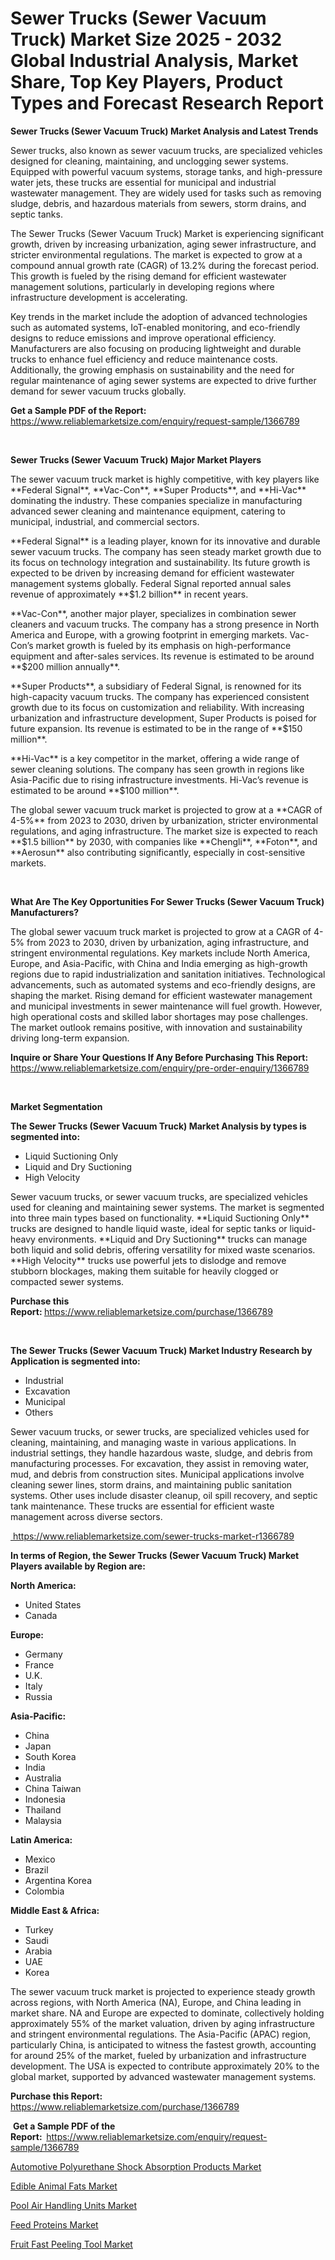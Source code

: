 <p><h1>Sewer Trucks (Sewer Vacuum Truck) Market Size 2025 - 2032 Global Industrial Analysis, Market Share, Top Key Players, Product Types and Forecast Research Report</h1></p><p><strong>Sewer Trucks (Sewer Vacuum Truck) Market Analysis and Latest Trends</strong></p>
<p><p>Sewer trucks, also known as sewer vacuum trucks, are specialized vehicles designed for cleaning, maintaining, and unclogging sewer systems. Equipped with powerful vacuum systems, storage tanks, and high-pressure water jets, these trucks are essential for municipal and industrial wastewater management. They are widely used for tasks such as removing sludge, debris, and hazardous materials from sewers, storm drains, and septic tanks.</p><p>The Sewer Trucks (Sewer Vacuum Truck) Market is experiencing significant growth, driven by increasing urbanization, aging sewer infrastructure, and stricter environmental regulations. The market is expected to grow at a compound annual growth rate (CAGR) of 13.2% during the forecast period. This growth is fueled by the rising demand for efficient wastewater management solutions, particularly in developing regions where infrastructure development is accelerating.</p><p>Key trends in the market include the adoption of advanced technologies such as automated systems, IoT-enabled monitoring, and eco-friendly designs to reduce emissions and improve operational efficiency. Manufacturers are also focusing on producing lightweight and durable trucks to enhance fuel efficiency and reduce maintenance costs. Additionally, the growing emphasis on sustainability and the need for regular maintenance of aging sewer systems are expected to drive further demand for sewer vacuum trucks globally.</p></p>
<p><strong>Get a Sample PDF of the Report:&nbsp;</strong> <a href="https://www.reliablemarketsize.com/enquiry/request-sample/1366789?utm_campaign=1898&utm_medium=2&utm_source=Github&utm_content=ia&utm_term=23012025&utm_id=sewer-trucks-sewer-vacuum-truck">https://www.reliablemarketsize.com/enquiry/request-sample/1366789</a></p>
<p>&nbsp;</p>
<p><strong>Sewer Trucks (Sewer Vacuum Truck) Major Market Players</strong></p>
<p><p>The sewer vacuum truck market is highly competitive, with key players like **Federal Signal**, **Vac-Con**, **Super Products**, and **Hi-Vac** dominating the industry. These companies specialize in manufacturing advanced sewer cleaning and maintenance equipment, catering to municipal, industrial, and commercial sectors.</p><p>**Federal Signal** is a leading player, known for its innovative and durable sewer vacuum trucks. The company has seen steady market growth due to its focus on technology integration and sustainability. Its future growth is expected to be driven by increasing demand for efficient wastewater management systems globally. Federal Signal reported annual sales revenue of approximately **$1.2 billion** in recent years.</p><p>**Vac-Con**, another major player, specializes in combination sewer cleaners and vacuum trucks. The company has a strong presence in North America and Europe, with a growing footprint in emerging markets. Vac-Con’s market growth is fueled by its emphasis on high-performance equipment and after-sales services. Its revenue is estimated to be around **$200 million annually**.</p><p>**Super Products**, a subsidiary of Federal Signal, is renowned for its high-capacity vacuum trucks. The company has experienced consistent growth due to its focus on customization and reliability. With increasing urbanization and infrastructure development, Super Products is poised for future expansion. Its revenue is estimated to be in the range of **$150 million**.</p><p>**Hi-Vac** is a key competitor in the market, offering a wide range of sewer cleaning solutions. The company has seen growth in regions like Asia-Pacific due to rising infrastructure investments. Hi-Vac’s revenue is estimated to be around **$100 million**.</p><p>The global sewer vacuum truck market is projected to grow at a **CAGR of 4-5%** from 2023 to 2030, driven by urbanization, stricter environmental regulations, and aging infrastructure. The market size is expected to reach **$1.5 billion** by 2030, with companies like **Chengli**, **Foton**, and **Aerosun** also contributing significantly, especially in cost-sensitive markets.</p></p>
<p>&nbsp;</p>
<p><strong>What Are The Key Opportunities For Sewer Trucks (Sewer Vacuum Truck) Manufacturers?</strong></p>
<p><p>The global sewer vacuum truck market is projected to grow at a CAGR of 4-5% from 2023 to 2030, driven by urbanization, aging infrastructure, and stringent environmental regulations. Key markets include North America, Europe, and Asia-Pacific, with China and India emerging as high-growth regions due to rapid industrialization and sanitation initiatives. Technological advancements, such as automated systems and eco-friendly designs, are shaping the market. Rising demand for efficient wastewater management and municipal investments in sewer maintenance will fuel growth. However, high operational costs and skilled labor shortages may pose challenges. The market outlook remains positive, with innovation and sustainability driving long-term expansion.</p></p>
<p><strong>Inquire or Share Your Questions If Any Before Purchasing This Report:</strong> <a href="https://www.reliablemarketsize.com/enquiry/pre-order-enquiry/1366789?utm_campaign=1898&utm_medium=2&utm_source=Github&utm_content=ia&utm_term=23012025&utm_id=sewer-trucks-sewer-vacuum-truck">https://www.reliablemarketsize.com/enquiry/pre-order-enquiry/1366789</a></p>
<p>&nbsp;</p>
<p><strong>Market Segmentation</strong></p>
<p><strong>The Sewer Trucks (Sewer Vacuum Truck) Market Analysis by types is segmented into:</strong></p>
<p><ul><li>Liquid Suctioning Only</li><li>Liquid and Dry Suctioning</li><li>High Velocity</li></ul></p>
<p><p>Sewer vacuum trucks, or sewer vacuum trucks, are specialized vehicles used for cleaning and maintaining sewer systems. The market is segmented into three main types based on functionality. **Liquid Suctioning Only** trucks are designed to handle liquid waste, ideal for septic tanks or liquid-heavy environments. **Liquid and Dry Suctioning** trucks can manage both liquid and solid debris, offering versatility for mixed waste scenarios. **High Velocity** trucks use powerful jets to dislodge and remove stubborn blockages, making them suitable for heavily clogged or compacted sewer systems.</p></p>
<p><strong>Purchase this Report:&nbsp;</strong><a href="https://www.reliablemarketsize.com/purchase/1366789?utm_campaign=1898&utm_medium=2&utm_source=Github&utm_content=ia&utm_term=23012025&utm_id=sewer-trucks-sewer-vacuum-truck">https://www.reliablemarketsize.com/purchase/1366789</a></p>
<p>&nbsp;</p>
<p><strong>The Sewer Trucks (Sewer Vacuum Truck) Market Industry Research by Application is segmented into:</strong></p>
<p><ul><li>Industrial</li><li>Excavation</li><li>Municipal</li><li>Others</li></ul></p>
<p><p>Sewer vacuum trucks, or sewer trucks, are specialized vehicles used for cleaning, maintaining, and managing waste in various applications. In industrial settings, they handle hazardous waste, sludge, and debris from manufacturing processes. For excavation, they assist in removing water, mud, and debris from construction sites. Municipal applications involve cleaning sewer lines, storm drains, and maintaining public sanitation systems. Other uses include disaster cleanup, oil spill recovery, and septic tank maintenance. These trucks are essential for efficient waste management across diverse sectors.</p></p>
<p><a href="https://www.reliablemarketsize.com/sewer-trucks-market-r1366789?utm_campaign=1898&utm_medium=2&utm_source=Github&utm_content=ia&utm_term=23012025&utm_id=sewer-trucks-sewer-vacuum-truck">&nbsp;https://www.reliablemarketsize.com/sewer-trucks-market-r1366789</a></p>
<p><strong>In terms of Region, the Sewer Trucks (Sewer Vacuum Truck) Market Players available by Region are:</strong></p>
<p>
    <p> <strong> North America: </strong>
        <ul>
            <li>United States</li>
            <li>Canada</li>
        </ul>
        </p> 
    <p> <strong> Europe: </strong>
        <ul>
            <li>Germany</li>
            <li>France</li>
            <li>U.K.</li>
            <li>Italy</li>
            <li>Russia</li>
        </ul>
        </p> 
    <p> <strong> Asia-Pacific: </strong>
        <ul>
            <li>China</li>
            <li>Japan</li>
            <li>South Korea</li>
            <li>India</li>
            <li>Australia</li>
            <li>China Taiwan</li>
            <li>Indonesia</li>
            <li>Thailand</li>
            <li>Malaysia</li>
        </ul>
        </p> 
    <p> <strong> Latin America: </strong>
        <ul>
            <li>Mexico</li>
            <li>Brazil</li>
            <li>Argentina Korea</li>
            <li>Colombia</li>
        </ul>
        </p> 
    <p> <strong> Middle East & Africa: </strong>
        <ul>
            <li>Turkey</li>
            <li>Saudi</li>
            <li>Arabia</li>
            <li>UAE</li>
            <li>Korea</li>
        </ul>
    </p>
    </p>
<p><p>The sewer vacuum truck market is projected to experience steady growth across regions, with North America (NA), Europe, and China leading in market share. NA and Europe are expected to dominate, collectively holding approximately 55% of the market valuation, driven by aging infrastructure and stringent environmental regulations. The Asia-Pacific (APAC) region, particularly China, is anticipated to witness the fastest growth, accounting for around 25% of the market, fueled by urbanization and infrastructure development. The USA is expected to contribute approximately 20% to the global market, supported by advanced wastewater management systems.</p></p>
<p><strong>Purchase this Report: </strong><a href="https://www.reliablemarketsize.com/purchase/1366789?utm_campaign=1898&utm_medium=2&utm_source=Github&utm_content=ia&utm_term=23012025&utm_id=sewer-trucks-sewer-vacuum-truck">https://www.reliablemarketsize.com/purchase/1366789</a></p>
<p>&nbsp;<strong>Get a Sample PDF of the Report:&nbsp;&nbsp;</strong><a href="https://www.reliablemarketsize.com/enquiry/request-sample/1366789?utm_campaign=1898&utm_medium=2&utm_source=Github&utm_content=ia&utm_term=23012025&utm_id=sewer-trucks-sewer-vacuum-truck">https://www.reliablemarketsize.com/enquiry/request-sample/1366789</a></p>
<p><strong></strong></p>
<p><p><a href="https://github.com/Chiragrp22/Market-Research-Report-List-7/blob/main/automotive-polyurethane-shock-absorption-products-market.md?utm_campaign=1898&utm_medium=2&utm_source=Github&utm_content=ia&utm_term=23012025&utm_id=sewer-trucks-sewer-vacuum-truck">Automotive Polyurethane Shock Absorption Products Market</a></p><p><a href="https://www.linkedin.com/pulse/edible-animal-fats-market-growth-analysis-regions-manufacturers-6hgwf?utm_campaign=1898&utm_medium=2&utm_source=Github&utm_content=ia&utm_term=23012025&utm_id=sewer-trucks-sewer-vacuum-truck">Edible Animal Fats Market</a></p><p><a href="https://www.linkedin.com/pulse/forecasting-pool-air-handling-units-market-expected-growth-cm8be?utm_campaign=1898&utm_medium=2&utm_source=Github&utm_content=ia&utm_term=23012025&utm_id=sewer-trucks-sewer-vacuum-truck">Pool Air Handling Units Market</a></p><p><a href="https://www.linkedin.com/pulse/projected-119-cagr-feed-proteins-market-2025-2032-trend-gnaze?utm_campaign=1898&utm_medium=2&utm_source=Github&utm_content=ia&utm_term=23012025&utm_id=sewer-trucks-sewer-vacuum-truck">Feed Proteins Market</a></p><p><a href="https://www.linkedin.com/pulse/how-85-growth-fruit-fast-peeling-tool-market-shaped-at78c?utm_campaign=1898&utm_medium=2&utm_source=Github&utm_content=ia&utm_term=23012025&utm_id=sewer-trucks-sewer-vacuum-truck">Fruit Fast Peeling Tool Market</a></p></p>
